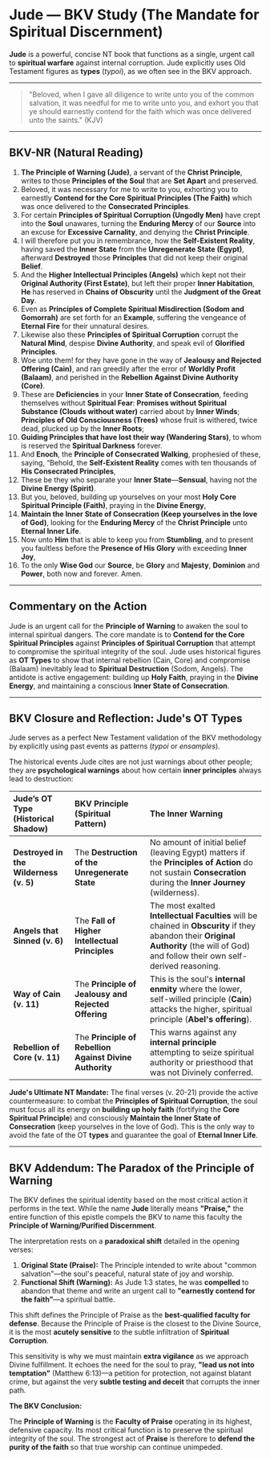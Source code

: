 
# Jude — BKV Study (The Mandate for Spiritual Discernment)

**Jude** is a powerful, concise NT book that functions as a single, urgent call to **spiritual warfare** against internal corruption. Jude explicitly uses Old Testament figures as **types** (*typoi*), as we often see in the BKV approach.

---

> "Beloved, when I gave all diligence to write unto you of the common salvation, it was needful for me to write unto you, and exhort you that ye should earnestly contend for the faith which was once delivered unto the saints." (KJV)

---

## BKV-NR (Natural Reading)

1. **The Principle of Warning (Jude)**, a servant of the **Christ Principle**, writes to those **Principles of the Soul** that are **Set Apart** and preserved.
3. Beloved, it was necessary for me to write to you, exhorting you to earnestly **Contend for the Core Spiritual Principles (The Faith)** which was once delivered to the **Consecrated Principles**.
4. For certain **Principles of Spiritual Corruption (Ungodly Men)** have crept into the **Soul** unawares, turning the **Enduring Mercy** of our **Source** into an excuse for **Excessive Carnality**, and denying the **Christ Principle**.
5. I will therefore put you in remembrance, how the **Self-Existent Reality**, having saved the **Inner State** from the **Unregenerate State (Egypt)**, afterward **Destroyed** those **Principles** that did not keep their original **Belief**.
6. And the **Higher Intellectual Principles (Angels)** which kept not their **Original Authority (First Estate)**, but left their proper **Inner Habitation**, **He** has reserved in **Chains of Obscurity** until the **Judgment of the Great Day**.
7. Even as **Principles of Complete Spiritual Misdirection (Sodom and Gomorrah)** are set forth for an **Example**, suffering the vengeance of **Eternal Fire** for their unnatural desires.
8. Likewise also these **Principles of Spiritual Corruption** corrupt the **Natural Mind**, despise **Divine Authority**, and speak evil of **Glorified Principles**.
11. Woe unto them! for they have gone in the way of **Jealousy and Rejected Offering (Cain)**, and ran greedily after the error of **Worldly Profit (Balaam)**, and perished in the **Rebellion Against Divine Authority (Core)**.
12. These are **Deficiencies** in your **Inner State of Consecration**, feeding themselves without **Spiritual Fear**: **Promises without Spiritual Substance (Clouds without water)** carried about by **Inner Winds**; **Principles of Old Consciousness (Trees)** whose fruit is withered, twice dead, plucked up by the **Inner Roots**;
13. **Guiding Principles that have lost their way (Wandering Stars)**, to whom is reserved the **Spiritual Darkness** forever.
14. And **Enoch**, the **Principle of Consecrated Walking**, prophesied of these, saying, “Behold, the **Self-Existent Reality** comes with ten thousands of **His Consecrated Principles**,
19. These be they who separate your **Inner State**—**Sensual**, having not the **Divine Energy (Spirit)**.
20. But you, beloved, building up yourselves on your most **Holy Core Spiritual Principle (Faith)**, praying in the **Divine Energy**,
21. **Maintain the Inner State of Consecration (Keep yourselves in the love of God)**, looking for the **Enduring Mercy** of the **Christ Principle** unto **Eternal Inner Life**.
24. Now unto **Him** that is able to keep you from **Stumbling**, and to present you faultless before the **Presence of His Glory** with exceeding **Inner Joy**,
25. To the only **Wise God** our **Source**, be **Glory** and **Majesty**, **Dominion** and **Power**, both now and forever. Amen.

---

## Commentary on the Action

Jude is an urgent call for the **Principle of Warning** to awaken the soul to internal spiritual dangers. The core mandate is to **Contend for the Core Spiritual Principles** against **Principles of Spiritual Corruption** that attempt to compromise the spiritual integrity of the soul. Jude uses historical figures as **OT Types** to show that internal rebellion (Cain, Core) and compromise (Balaam) inevitably lead to **Spiritual Destruction** (Sodom, Angels). The antidote is active engagement: building up **Holy Faith**, praying in the **Divine Energy**, and maintaining a conscious **Inner State of Consecration**.

---

## BKV Closure and Reflection: Jude's OT Types

Jude serves as a perfect New Testament validation of the BKV methodology by explicitly using past events as patterns (*typoi* or *ensamples*).

The historical events Jude cites are not just warnings about other people; they are **psychological warnings** about how certain **inner principles** always lead to destruction:

| Jude’s OT Type (Historical Shadow) | BKV Principle (Spiritual Pattern) | The Inner Warning |
| :--- | :--- | :--- |
| **Destroyed in the Wilderness (v. 5)** | The **Destruction of the Unregenerate State** | No amount of initial belief (leaving Egypt) matters if the **Principles of Action** do not sustain **Consecration** during the **Inner Journey** (wilderness). |
| **Angels that Sinned (v. 6)** | The **Fall of Higher Intellectual Principles** | The most exalted **Intellectual Faculties** will be chained in **Obscurity** if they abandon their **Original Authority** (the will of God) and follow their own self-derived reasoning. |
| **Way of Cain (v. 11)** | The **Principle of Jealousy and Rejected Offering** | This is the soul's **internal enmity** where the lower, self-willed principle (**Cain**) attacks the higher, spiritual principle (**Abel's offering**). |
| **Rebellion of Core (v. 11)** | The **Principle of Rebellion Against Divine Authority** | This warns against any **internal principle** attempting to seize spiritual authority or priesthood that was not Divinely conferred. |

**Jude's Ultimate NT Mandate:**
The final verses (v. 20-21) provide the active countermeasure: to combat the **Principles of Spiritual Corruption**, the soul must focus all its energy on **building up holy faith** (fortifying the **Core Spiritual Principle**) and consciously **Maintain the Inner State of Consecration** (keep yourselves in the love of God). This is the only way to avoid the fate of the OT **types** and guarantee the goal of **Eternal Inner Life**.

***

## BKV Addendum: The Paradox of the Principle of Warning

The BKV defines the spiritual identity based on the most critical action it performs in the text. While the name **Jude** literally means **"Praise,"** the entire function of this epistle compels the BKV to name this faculty the **Principle of Warning/Purified Discernment**.

The interpretation rests on a **paradoxical shift** detailed in the opening verses:

1.  **Original State (Praise):** The Principle intended to write about "common salvation"—the soul's peaceful, natural state of joy and worship.
2.  **Functional Shift (Warning):** As Jude 1:3 states, he was **compelled** to abandon that theme and write an urgent call to **"earnestly contend for the faith"**—a spiritual battle.

This shift defines the Principle of Praise as the **best-qualified faculty for defense**. Because the Principle of Praise is the closest to the Divine Source, it is the most **acutely sensitive** to the subtle infiltration of **Spiritual Corruption**.

This sensitivity is why we must maintain **extra vigilance** as we approach Divine fulfillment. It echoes the need for the soul to pray, **"lead us not into temptation"** (Matthew 6:13)—a petition for protection, not against blatant crime, but against the very **subtle testing and deceit** that corrupts the inner path.

**The BKV Conclusion:**

The **Principle of Warning** is the **Faculty of Praise** operating in its highest, defensive capacity. Its most critical function is to preserve the spiritual integrity of the soul. The strongest act of **Praise** is therefore to **defend the purity of the faith** so that true worship can continue unimpeded.



